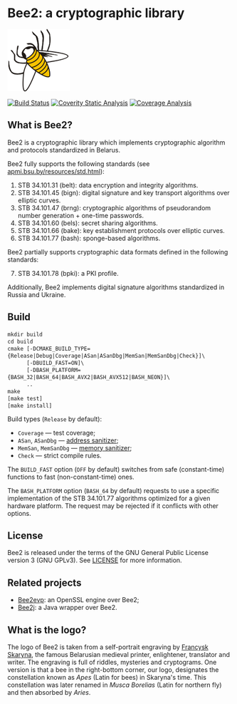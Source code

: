 
Bee2: a cryptographic library
=============================

![](img/bee2.png)

[![Build Status](https://travis-ci.com/agievich/bee2.svg?branch=master)](https://travis-ci.com/agievich/bee2)
[![Coverity Static Analysis](https://scan.coverity.com/projects/8544/badge.svg)](https://scan.coverity.com/projects/agievich-bee2)
[![Coverage Analysis](https://codecov.io/gh/agievich/bee2/coverage.svg?branch=master)](https://codecov.io/gh/agievich/bee2?branch=master)

What is Bee2?
-------------

Bee2 is a cryptographic library which implements cryptographic 
algorithm and protocols standardized in Belarus. 

Bee2 fully supports the following standards 
(see [apmi.bsu.by/resources/std.html](http://apmi.bsu.by/resources/std.html)):

1. STB 34.101.31 (belt): data encryption and integrity algorithms.
2. STB 34.101.45 (bign): digital signature and key transport algorithms 
   over elliptic curves.
3. STB 34.101.47 (brng): cryptographic algorithms of pseudorandom number 
   generation + one-time passwords.
4. STB 34.101.60 (bels): secret sharing algorithms.
5. STB 34.101.66 (bake): key establishment protocols over elliptic curves. 
6. STB 34.101.77 (bash): sponge-based algorithms. 

Bee2 partially supports cryptographic data formats defined in the following 
standards:

7. STB 34.101.78 (bpki): a PKI profile. 

Additionally, Bee2 implements digital signature algorithms standardized in 
Russia and Ukraine.

Build
-----
```
mkdir build
cd build
cmake [-DCMAKE_BUILD_TYPE={Release|Debug|Coverage|ASan|ASanDbg|MemSan|MemSanDbg|Check}]\
      [-DBUILD_FAST=ON]\
      [-DBASH_PLATFORM={BASH_32|BASH_64|BASH_AVX2|BASH_AVX512|BASH_NEON}]\
      ..
make
[make test]
[make install]
```

Build types (`Release` by default):
   
*  `Coverage` — test coverage;
*  `ASan`, `ASanDbg` — [address sanitizer](http://en.wikipedia.org/wiki/AddressSanitizer);
*  `MemSan`, `MemSanDbg` — [memory sanitizer](http://code.google.com/p/memory-sanitizer/);
*  `Check` — strict compile rules.

The `BUILD_FAST` option (`OFF` by default) switches from safe (constant-time) 
functions to fast (non-constant-time) ones.

The `BASH_PLATFORM` option (`BASH_64` by default) requests to use a specific 
implementation of the STB 34.101.77 algorithms optimized for a given hardware platform. 
The request may be rejected if it conflicts with other options.

License
-------

Bee2 is released under the terms of the GNU General Public License version 3
(GNU GPLv3). See [LICENSE](LICENSE) for more information.

Related projects
----------------

* [Bee2evp](https://github.com/bcrypto/bee2evp): an OpenSSL engine over Bee2;
* [Bee2j](https://github.com/bcrypto/bee2j): a Java wrapper over Bee2.

What is the logo?
-----------------

The logo of Bee2 is taken from a self-portrait engraving by 
[Francysk Skaryna](https://en.wikipedia.org/wiki/Francysk_Skaryna), 
the famous Belarusian medieval printer, enlightener, translator and writer. 
The engraving is full of riddles, mysteries and cryptograms. One version 
is that a bee in the right-bottom corner, our logo, designates the 
constellation known as *Apes* (Latin for bees) in Skaryna's time. This 
constellation was later renamed in *Musca Borelias* (Latin for northern 
fly) and then absorbed by *Aries*.

